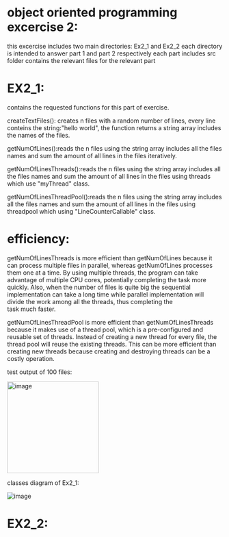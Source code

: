 # object oriented programming excercise 2:
this excercise includes two main directories: Ex2_1 and Ex2_2
each directory is intended to answer part 1 and part 2 respectively
each part includes src folder contains the relevant files for the relevant part

# EX2_1:

contains the requested functions for this part of exercise.

createTextFiles(): creates n files with a random number of lines, every line conteins the string:"hello world", the function returns a string array includes
the names of the files.

getNumOfLines():reads the n files using the string array includes all the files names and sum the amount of all lines in the files iteratively. 

getNumOfLinesThreads():reads the n files using the string array includes all the files names and sum the amount of all lines in the files using threads
which use "myThread" class.

getNumOfLinesThreadPool():reads the n files using the string array includes all the files names and sum the amount of all lines in the files
using threadpool which using "LineCounterCallable" class.

# efficiency:
getNumOfLinesThreads is more efficient than getNumOfLines because it can process multiple files in parallel, whereas getNumOfLines processes them one at a time.
By using multiple threads, the program can take advantage of multiple CPU cores, potentially completing the task more quickly.
Also, when the number of files is quite big the sequential implementation can take a long time while parallel implementation will
divide the work among all the threads, thus completing the task much faster.

getNumOfLinesThreadPool is more efficient than getNumOfLinesThreads because it makes use of a thread pool, which is a pre-configured and reusable set of threads. Instead of creating a new thread for every file, the thread pool will reuse the existing threads. This can be more efficient than creating new threads because creating and destroying threads can be a costly operation.

test output of 100 files:

<img width="214" alt="image" src="https://user-images.githubusercontent.com/117980808/211850147-3a922f78-c9d6-4b81-aa10-835841ce159b.png">

classes diagram of Ex2_1:

![image](https://user-images.githubusercontent.com/117980808/211852668-bf84ac63-a1f0-4f32-856f-6b20bc0a16f5.png)




# EX2_2:


